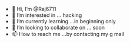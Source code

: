 - 👋 Hi, I’m @Raj6711
- 👀 I’m interested in ... hacking 
- 🌱 I’m currently learning ...in beginning only 
- 💞️ I’m looking to collaborate on ... soon 
- 📫 How to reach me ...by contacting my g mail

<!---
Raj6711/Raj6711 is a ✨ special ✨ repository because its `README.md` (this file) appears on your GitHub profile.
You can click the Preview link to take a look at your changes.
--->
